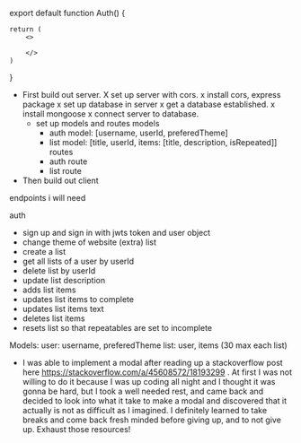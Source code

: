export default function Auth() {
    
    return (
        <>

        </>
    )
}

- First build out server.
    X set up server with cors.
        x install cors, express package
    x set up database in server
        x get a database established.
        x install mongoose
        x connect server to database.
    - set up models and routes
        models
        - auth model: [username, userId, preferedTheme]
        - list model: [title, userId, items: [title, description, isRepeated]]
        routes
        - auth route
        - list route
- Then build out client

endpoints i will need

auth
- sign up and sign in with jwts token and user object
- change theme of website (extra)
list
- create a list
- get all lists of a user by userId
- delete list by userId
- update list description
- adds list items
- updates list items to complete
- updates list items text
- deletes list items
- resets list so that repeatables are set to incomplete


Models:
user: username, preferedTheme
list: user, items (30 max each list)

- I was able to implement a modal after reading up a stackoverflow post here https://stackoverflow.com/a/45608572/18193299 . At first I was not willing to do it because I was up coding all night and I thought it was gonna be hard, but I took a well needed rest, and came back and decided to look into what it take to make a modal and discovered that it actually is not as difficult as I imagined. I definitely learned to take breaks and come back fresh minded before giving up, and to not give up. Exhaust those resources!